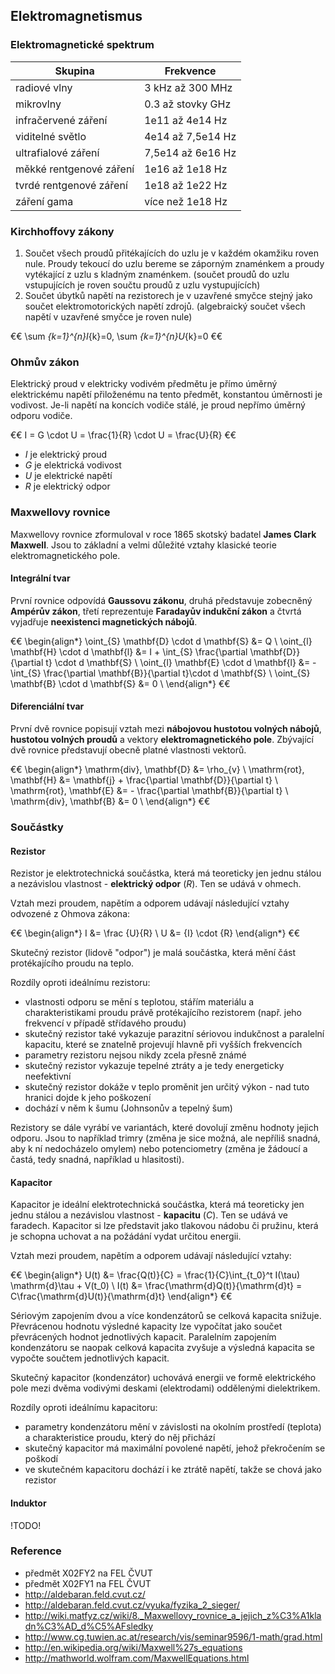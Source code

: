 ## Elektromagnetismus

### Elektromagnetické spektrum

| Skupina | Frekvence
|---|---
| radiové vlny | 3 kHz až 300 MHz
| mikrovlny | 0.3 až stovky GHz
| infračervené záření | 1e11 až 4e14 Hz
| viditelné světlo | 4e14 až 7,5e14 Hz
| ultrafialové záření | 7,5e14 až 6e16 Hz
| měkké rentgenové záření | 1e16 až 1e18 Hz
| tvrdé rentgenové záření | 1e18 až 1e22 Hz
| záření gama | více než 1e18 Hz

### Kirchhoffovy zákony

1. Součet všech proudů přitékajících do uzlu je v každém okamžiku roven nule. Proudy tekoucí do uzlu bereme se záporným znaménkem a proudy vytékající z uzlu s kladným znaménkem. (součet proudů do uzlu vstupujících je roven součtu proudů z uzlu vystupujících)
1. Součet úbytků napětí na rezistorech je v uzavřené smyčce stejný jako součet elektromotorických napětí zdrojů. (algebraický součet všech napětí v uzavřené smyčce je roven nule)

€€ \sum _{k=1}^{n}I_{k}=0, \sum _{k=1}^{n}U_{k}=0 €€

### Ohmův zákon

Elektrický proud v elektricky vodivém předmětu je přímo úměrný elektrickému napětí přiloženému na tento předmět, konstantou úměrnosti je vodivost. Je-li napětí na koncích vodiče stálé, je proud nepřímo úměrný odporu vodiče.

€€ I = G \cdot U = \frac{1}{R} \cdot U = \frac{U}{R} €€

- *I* je elektrický proud
- *G* je elektrická vodivost
- *U* je elektrické napětí
- *R* je elektrický odpor

### Maxwellovy rovnice

Maxwellovy rovnice zformuloval v roce 1865 skotský badatel **James Clark Maxwell**. Jsou to základní a velmi důležité vztahy klasické teorie elektromagnetického pole.

#### Integrální tvar

První rovnice odpovídá **Gaussovu zákonu**, druhá představuje zobecněný **Ampérův zákon**, třetí reprezentuje **Faradayův indukční zákon** a čtvrtá vyjadřuje **neexistenci magnetických nábojů**.

€€
\begin{align*}
\oint_{S} \mathbf{D} \cdot d \mathbf{S} &= Q \\
\oint_{l} \mathbf{H} \cdot d \mathbf{l} &= I + \int_{S} \frac{\partial \mathbf{D}}{\partial t} \cdot d \mathbf{S} \\
\oint_{l} \mathbf{E} \cdot d \mathbf{l} &= - \int_{S} \frac{\partial \mathbf{B}}{\partial t}\cdot d \mathbf{S} \\
\oint_{S} \mathbf{B} \cdot d \mathbf{S} &= 0 \\
\end{align*}
€€

#### Diferenciální tvar

První dvě rovnice popisují vztah mezi **nábojovou hustotou volných nábojů**, **hustotou volných proudů** a vektory **elektromagnetického pole**. Zbývající dvě rovnice představují obecně platné vlastnosti vektorů.

€€
\begin{align*}
\mathrm{div}\, \mathbf{D} &= \rho_{v} \\
\mathrm{rot}\, \mathbf{H} &= \mathbf{j} + \frac{\partial \mathbf{D}}{\partial t} \\
\mathrm{rot}\, \mathbf{E} &= - \frac{\partial \mathbf{B}}{\partial t} \\
\mathrm{div}\, \mathbf{B} &= 0 \\
\end{align*}
€€

### Součástky

#### Rezistor

Rezistor je elektrotechnická součástka, která má teoreticky jen jednu stálou a nezávislou vlastnost - **elektrický odpor** (*R*). Ten se udává v ohmech.

Vztah mezi proudem, napětím a odporem udávají následující vztahy odvozené z Ohmova zákona:

€€ 
\begin{align*}
I &= \frac {U}{R} \\
U &= {I} \cdot {R} 
\end{align*}
€€

Skutečný rezistor (lidově "odpor") je malá součástka, která mění část protékajícího proudu na teplo.

Rozdíly oproti ideálnímu rezistoru:

- vlastnosti odporu se mění s teplotou, stářím materiálu a charakteristikami proudu právě protékajícího rezistorem (např. jeho frekvencí v případě střídavého proudu)
- skutečný rezistor také vykazuje parazitní sériovou indukčnost a paralelní kapacitu, které se znatelně projevují hlavně při vyšších frekvencích
- parametry rezistoru nejsou nikdy zcela přesně známé
- skutečný rezistor vykazuje tepelné ztráty a je tedy energeticky neefektivní
- skutečný rezistor dokáže v teplo proměnit jen určitý výkon - nad tuto hranici dojde k jeho poškození
- dochází v něm k šumu (Johnsonův a tepelný šum)

Rezistory se dále vyrábí ve variantách, které dovolují změnu hodnoty jejich odporu. Jsou to například trimry (změna je sice možná, ale nepříliš snadná, aby k ní nedocházelo omylem) nebo potenciometry (změna je žádoucí a častá, tedy snadná, například u hlasitosti).

#### Kapacitor

Kapacitor je ideální elektrotechnická součástka, která má teoreticky jen jednu stálou a nezávislou vlastnost - **kapacitu** (*C*). Ten se udává ve faradech. Kapacitor si lze představit jako tlakovou nádobu či pružinu, která je schopna uchovat a na požádání vydat určitou energii.

Vztah mezi proudem, napětím a odporem udávají následující vztahy:

€€ 
\begin{align*}
U(t) &= \frac{Q(t)}{C} = \frac{1}{C}\int_{t_0}^t I(\tau) \mathrm{d}\tau + V(t_0) \\
I(t) &= \frac{\mathrm{d}Q(t)}{\mathrm{d}t} = C\frac{\mathrm{d}U(t)}{\mathrm{d}t} 
\end{align*}
€€

Sériovým zapojením dvou a více kondenzátorů se celková kapacita snižuje. Převrácenou hodnotu výsledné kapacity lze vypočítat jako součet převrácených hodnot jednotlivých kapacit. Paralelním zapojením kondenzátoru se naopak celková kapacita zvyšuje a výsledná kapacita se vypočte součtem jednotlivých kapacit.

Skutečný kapacitor (kondenzátor) uchovává energii ve formě elektrického pole mezi dvěma vodivými deskami (elektrodami) oddělenými dielektrikem. 

Rozdíly oproti ideálnímu kapacitoru:

- parametry kondenzátoru mění v závislosti na okolním prostředí (teplota) a charakteristice proudu, který do něj přichází
- skutečný kapacitor má maximální povolené napětí, jehož překročením se poškodí
- ve skutečném kapacitoru dochází i ke ztrátě napětí, takže se chová jako rezistor

#### Induktor

!TODO!

### Reference

- předmět X02FY2 na FEL ČVUT
- předmět X02FY1 na FEL ČVUT
- http://aldebaran.feld.cvut.cz/
- http://aldebaran.feld.cvut.cz/vyuka/fyzika_2_sieger/
- http://wiki.matfyz.cz/wiki/8._Maxwellovy_rovnice_a_jejich_z%C3%A1kladn%C3%AD_d%C5%AFsledky
- http://www.cg.tuwien.ac.at/research/vis/seminar9596/1-math/grad.html
- http://en.wikipedia.org/wiki/Maxwell%27s_equations
- http://mathworld.wolfram.com/MaxwellEquations.html
